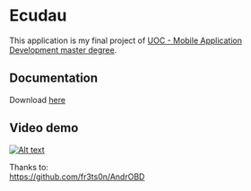 # Ecudau

This application is my final project of [UOC - Mobile Application Development master degree](https://estudios.uoc.edu/es/masters-universitarios/desarrollo-aplicaciones-dispositivos-moviles/presentacion).  

## Documentation
Download [here](https://github.com/dpconde/ecudau/raw/master/Docs/TFM_PerezCondeDavid.pdf)



## Video demo
[![Alt text](https://img.youtube.com/vi/gjdElV5dGE8/0.jpg)](https://www.youtube.com/watch?v=gjdElV5dGE8)


Thanks to:  
https://github.com/fr3ts0n/AndrOBD

